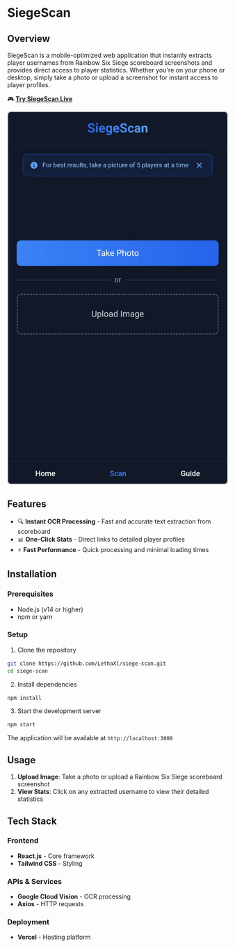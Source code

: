 # SiegeScan

## Overview

SiegeScan is a mobile-optimized web application that instantly extracts player usernames from Rainbow Six Siege scoreboard screenshots and provides direct access to player statistics. Whether you're on your phone or desktop, simply take a photo or upload a screenshot for instant access to player profiles.

🎮 **[Try SiegeScan Live](https://siege-scan.vercel.app/)**

<img src="/public/img.jpg" alt="SiegeScan Interface" width="600" style="border: 2px solid #ccc; border-radius: 8px;" />

## Features

- 🔍 **Instant OCR Processing** - Fast and accurate text extraction from scoreboard
- 📊 **One-Click Stats** - Direct links to detailed player profiles
- ⚡ **Fast Performance** - Quick processing and minimal loading times

## Installation

### Prerequisites

- Node.js (v14 or higher)
- npm or yarn

### Setup

1. Clone the repository
```bash
git clone https://github.com/LethaXl/siege-scan.git
cd siege-scan
```

2. Install dependencies
```bash
npm install
```

3. Start the development server
```bash
npm start
```

The application will be available at `http://localhost:3000`

## Usage

1. **Upload Image**: Take a photo or upload a Rainbow Six Siege scoreboard screenshot
2. **View Stats**: Click on any extracted username to view their detailed statistics

## Tech Stack

### Frontend
- **React.js** - Core framework
- **Tailwind CSS** - Styling


### APIs & Services
- **Google Cloud Vision** - OCR processing
- **Axios** - HTTP requests

### Deployment
- **Vercel** - Hosting platform
